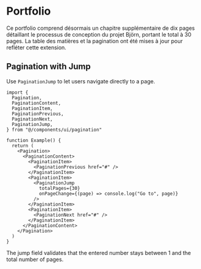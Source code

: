 # Portfolio

Ce portfolio comprend désormais un chapitre supplémentaire de dix pages détaillant le processus de conception du projet Björn, portant le total à 30 pages. La table des matières et la pagination ont été mises à jour pour refléter cette extension.

## Pagination with Jump

Use `PaginationJump` to let users navigate directly to a page.

```tsx
import {
  Pagination,
  PaginationContent,
  PaginationItem,
  PaginationPrevious,
  PaginationNext,
  PaginationJump,
} from "@/components/ui/pagination"

function Example() {
  return (
    <Pagination>
      <PaginationContent>
        <PaginationItem>
          <PaginationPrevious href="#" />
        </PaginationItem>
        <PaginationItem>
          <PaginationJump
            totalPages={30}
            onPageChange={(page) => console.log("Go to", page)}
          />
        </PaginationItem>
        <PaginationItem>
          <PaginationNext href="#" />
        </PaginationItem>
      </PaginationContent>
    </Pagination>
  )
}
```

The jump field validates that the entered number stays between 1 and the total number of pages.
